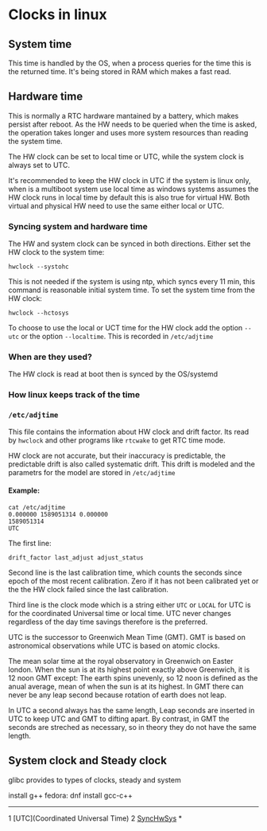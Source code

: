 # Clocks in linux



## System time

This time is handled by the OS, when a process queries for the time this is the
returned time. It's being stored in RAM which makes a fast read.

## Hardware time

This is normally a RTC hardware mantained by a battery, which makes persist after
reboot. As the HW needs to be queried when the time is asked, the operation takes
longer and uses more system resources than reading the system time.

The HW clock can be set to local time or UTC, while the system clock is always
set to UTC.

It's recommended to keep the HW clock in UTC if the system is linux only, when
is a multiboot system use local time as windows  systems assumes the HW clock
runs in local time by default this is also true for virtual HW. Both virtual and
physical HW need to use the same either local or UTC.

### Syncing system and hardware time

The HW and system clock can be synced in both directions.
Either set the HW clock to the system time:

```
hwclock --systohc
```

This is not needed if the system is using ntp, which syncs every 11 min, this
command is reasonable initial system time.
To set the system time from the HW clock:

```
hwclock --hctosys
```

To choose to use the local or UCT time for the HW clock add the option `--utc`
or the option `--localtime`. This is recorded in `/etc/adjtime`


### When are they used?

The HW clock is read at boot then is synced by the OS/systemd

### How linux keeps track of the time




### `/etc/adjtime`

This file contains the information about HW clock and drift factor.
Its read by `hwclock` and other programs like `rtcwake` to get RTC time mode.

HW clock are not accurate, but their inaccuracy is predictable, the predictable
drift is also called systematic drift. This drift is modeled and the parametrs
for the model are stored in `/etc/adjtime` 

#### Example:

```
cat /etc/adjtime
0.000000 1589051314 0.000000
1589051314
UTC
```

The first line:

```
drift_factor last_adjust adjust_status
```
Second line is the last calibration time, which counts the seconds since epoch
of the most recent calibration. Zero if it has not been calibrated yet or the
the HW clock failed since the last calibration.

Third line is the clock mode which is a string either `UTC` or `LOCAL` for
UTC is for the coordinated Universal time or local time. UTC never changes
regardless of the day time savings therefore is the preferred.

UTC is the successor to Greenwich Mean Time (GMT). GMT is based on astronomical
observations while UTC is based on atomic clocks.

The mean solar time at the royal observatory in Greenwich on Easter london.
When the sun is at its highest point exactly above Greenwich, it is 12 noon GMT
except: The earth spins unevenly, so 12 noon is defined as the anual average, 
mean of when the sun is at its highest. In GMT there can never be any leap second
because rotation of earth does not leap.

In UTC a second always has the same length, Leap seconds are inserted in UTC
to keep UTC and GMT to difting apart. By contrast, in GMT the seconds are
streched as necessary, so in theory they do not have the same length.


## System clock and Steady clock

glibc provides to types of clocks, steady and system


install g++ fedora: dnf install gcc-c++
- - -

1 [UTC](Coordinated Universal Time)
2 [SyncHwSys](https://docs.fedoraproject.org/en-US/Fedora/23/html/System_Administrators_Guide/sect4-synchronizing-date-time-hwclock.html)
* 
